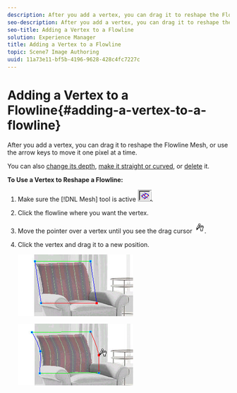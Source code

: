 ```yaml
---
description: After you add a vertex, you can drag it to reshape the Flowline Mesh, or use the arrow keys to move it one pixel at a time.
seo-description: After you add a vertex, you can drag it to reshape the Flowline Mesh, or use the arrow keys to move it one pixel at a time.
seo-title: Adding a Vertex to a Flowline
solution: Experience Manager
title: Adding a Vertex to a Flowline
topic: Scene7 Image Authoring
uuid: 11a73e11-bf5b-4196-9628-428c4fc7227c
---
```


# Adding a Vertex to a Flowline{#adding-a-vertex-to-a-flowline}

After you add a vertex, you can drag it to reshape the Flowline Mesh, or use the arrow keys to move it one pixel at a time.

You can also [change its depth](../../c-vat-flow-pg/c-vat-flow-mesh-tech/t-vat-depth-text.md#task-18d316e8b07d4f5a859589ae96f97693), [make it straight or curved](t_vat_curves_flowlines.md#task_A85DBC16ABD447659DE2B0358E7A6A1A), or [delete](../../c-vat-flow-pg/c-vat-flow-mesh-tech/t-vat-interm-vertexes.md#task-629c07f8a541452db16d7fd61bc3b952) it.

**To Use a Vertex to Reshape a Flowline:** 

1. Make sure the [!DNL Mesh] tool is active ![](assets/mesh_tool.png).
1. Click the flowline where you want the vertex.
1. Move the pointer over a vertex until you see the drag cursor ![](assets/drag_cursor.png).
1. Click the vertex and drag it to a new position.

   ![Step Info](assets/vertex_chair.png)

   ![](assets/vertex_chair2.png)

